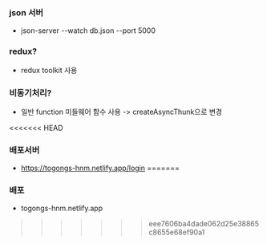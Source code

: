 ### json 서버

- json-server --watch db.json --port 5000

### redux?

- redux toolkit 사용

### 비동기처리?

- 일반 function 미들웨어 함수 사용 -> createAsyncThunk으로 변경

<<<<<<< HEAD
### 배포서버

- https://togongs-hnm.netlify.app/login
=======
### 배포
  - togongs-hnm.netlify.app
>>>>>>> eee7606ba4dade062d25e38865c8655e68ef90a1
